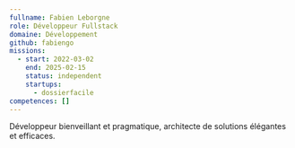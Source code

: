 ```yaml
---
fullname: Fabien Leborgne
role: Développeur Fullstack
domaine: Développement
github: fabiengo
missions:
  - start: 2022-03-02
    end: 2025-02-15
    status: independent
    startups:
      - dossierfacile
competences: []
---
```

Développeur bienveillant et pragmatique, architecte de solutions élégantes et efficaces.
